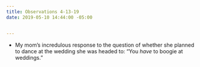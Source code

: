```yaml
---
title: Observations 4-13-19
date: 2019-05-10 14:44:00 -05:00


---
```


- My mom’s incredulous response to the question of whether she planned to dance at the wedding she was headed to: “You *have* to boogie at weddings.”
